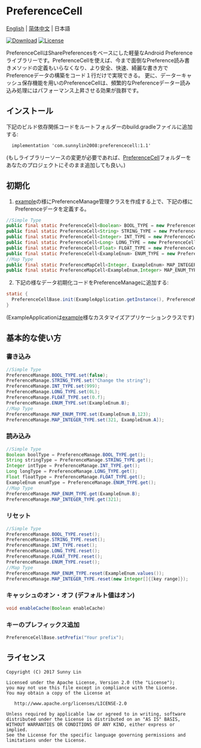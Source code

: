 # PreferenceCell 
[English](./README.md) | [简体中文](./README.zh-cn.md) | 日本語

[![Download](https://img.shields.io/badge/Download-1.1-brightgreen)](https://bintray.com/sunnylin/Maven/PreferenceCell/1.1/link)
[![License](https://img.shields.io/badge/License-Apache%202-brightgreen)](https://www.apache.org/licenses/LICENSE-2.0.html)

PreferenceCellはSharePreferencesをベースにした軽量なAndroid Preferenceライブラリーです。PreferenceCellを使えば、今まで面倒なPreference読み書きメソッドの定義もいらなくなり、より安全、快速、綺麗な書き方でPreferenceデータの構築をコード１行だけで実現できる。
更に、データーキャッシュ保存機能を用いのPreferenceCellは、頻繁的なPreferenceデーター読み込み処理にはパフォーマンス上昇させる効果が抜群です。

## インストール
下記のビルド依存関係コードをルートフォルダーのbuild.gradleファイルに追加する:
```
  implementation 'com.sunnylin2008:preferencecell:1.1'
```

  (もしライブラリーソースの変更が必要であれば、[PreferenceCell](https://github.com/SunnyLin2008/PreferenceCell/blob/master/preferencecell/src/main/java/com/sunnylin/preferencecell/)フォルダーをあなたのプロジェクトにそのまま追加しても良い。)

## 初期化
1. [example](https://github.com/SunnyLin2008/PreferenceCell/blob/master/sample/src/main/java/com/example/sunnylin/preferencecell/PreferenceManage.java)の様にPreferenceManage管理クラスを作成する上で、下記の様にPreferenceデータを定義する。
```java
//Simple Type
public final static PreferenceCell<Boolean> BOOL_TYPE = new PreferenceCell<>(true); //a bool value preference 
public final static PreferenceCell<String> STRING_TYPE = new PreferenceCell<>(""); //a String value preference 
public final static PreferenceCell<Integer> INT_TYPE = new PreferenceCell<>(2); //a int value preference 
public final static PreferenceCell<Long> LONG_TYPE = new PreferenceCell<>(0L);//a long value preference 
public final static PreferenceCell<Float> FLOAT_TYPE = new PreferenceCell<>(0.f);//a float value preference 
public final static PreferenceCell<ExampleEnum> ENUM_TYPE = new PreferenceCell<>(ExampleEnum.A); //a enum value that you declare and want to read and write to the preference.
//Map Type
public final static PreferenceMapCell<Integer, ExampleEnum> MAP_INTEGER_TYPE = new PreferenceMapCell<>(Integer.class, ExampleEnum.C); //a map enum value with int key preference 
public final static PreferenceMapCell<ExampleEnum,Integer> MAP_ENUM_TYPE = new PreferenceMapCell<>(ExampleEnum.class,0);//a map int value with enum key preference 
```
2. 下記の様なデータ初期化コードをPreferenceManageに追加する:
```java
static {
  PreferenceCellBase.init(ExampleApplication.getInstance(), PreferenceManage.class);
}
```
   (ExampleApplicationは[example](https://github.com/SunnyLin2008/PreferenceCell/blob/master/sample/src/main/java/com/example/sunnylin/preferencecell/ExampleApplication.java)様なカスタマイズアプリケーションクラスです)

## 基本的な使い方

### 書き込み
```java
//Simple Type
PreferenceManage.BOOL_TYPE.set(false);
PreferenceManage.STRING_TYPE.set("Change the string");
PreferenceManage.INT_TYPE.set(999);
PreferenceManage.LONG_TYPE.set(0L);
PreferenceManage.FLOAT_TYPE.set(0.f);
PreferenceManage.ENUM_TYPE.set(ExampleEnum.B);
//Map Type
PreferenceManage.MAP_ENUM_TYPE.set(ExampleEnum.B,123);
PreferenceManage.MAP_INTEGER_TYPE.set(321, ExampleEnum.A]);
```
### 読み込み
```java
//Simple Type
Boolean boolType = PreferenceManage.BOOL_TYPE.get();
String stringType = PreferenceManage.STRING_TYPE.get();
Integer intType = PreferenceManage.INT_TYPE.get();
Long longType = PreferenceManage.LONG_TYPE.get();
Float floatType = PreferenceManage.FLOAT_TYPE.get();
ExampleEnum enumType = PreferenceManage.ENUM_TYPE.get();
//Map Type
PreferenceManage.MAP_ENUM_TYPE.get(ExampleEnum.B);
PreferenceManage.MAP_INTEGER_TYPE.get(321);
 ```
 ### リセット
 ```java
 //Simple Type
 PreferenceManage.BOOL_TYPE.reset();
 PreferenceManage.STRING_TYPE.reset();
 PreferenceManage.INT_TYPE.reset();
 PreferenceManage.LONG_TYPE.reset();
 PreferenceManage.FLOAT_TYPE.reset(); 
 PreferenceManage.ENUM_TYPE.reset();
 //Map Type
 PreferenceManage.MAP_ENUM_TYPE.reset(ExampleEnum.values());
 PreferenceManage.MAP_INTEGER_TYPE.reset(new Integer[]{[key range]});
  ```
  ### キャッシュのオン・オフ (デフォルト値はオン)
  ```java
  void enableCache(Boolean enableCache)
  ```
 ### キーのプレフィックス追加
 ```java
 PreferenceCellBase.setPrefix("Your prefix");
 ```

## ライセンス

```
Copyright (C) 2017 Sunny Lin

Licensed under the Apache License, Version 2.0 (the "License");
you may not use this file except in compliance with the License.
You may obtain a copy of the License at

   http://www.apache.org/licenses/LICENSE-2.0

Unless required by applicable law or agreed to in writing, software
distributed under the License is distributed on an "AS IS" BASIS,
WITHOUT WARRANTIES OR CONDITIONS OF ANY KIND, either express or implied.
See the License for the specific language governing permissions and
limitations under the License.
```
